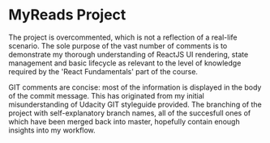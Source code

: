# MyReads Project

The project is overcommented, which is not a reflection of a real-life scenario. The sole purpose of the vast number of comments is to demonstrate my thorough understanding of ReactJS UI rendering, state management and basic lifecycle as relevant to the level of knowledge required by the 'React Fundamentals' part of the course.

GIT comments are concise: most of the information is displayed in the body of the commit message. This has originated from my initial misunderstanding of Udacity GIT styleguide provided. The branching of the project with self-explanatory branch names, all of the succesfull ones of which have been merged back into master, hopefully contain enough insights into my workflow.
